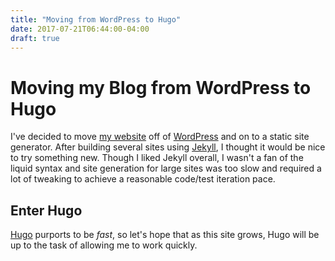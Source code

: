 ```yaml
---
title: "Moving from WordPress to Hugo"
date: 2017-07-21T06:44:00-04:00
draft: true
---
```


# Moving my Blog from WordPress to Hugo

I've decided to move [my website](https://www.jamestharpe.com/) off of [WordPress](https://wordpress.org/) and on to a static site generator. After building several sites using [Jekyll](https://jekyllrb.com/), I thought it would be nice to try something new. Though I liked Jekyll overall, I wasn't a fan of the liquid syntax and site generation for large sites was too slow and required a lot of tweaking to achieve a reasonable code/test iteration pace.

## Enter Hugo
[Hugo](http://gohugo.io/) purports to be _fast_, so let's hope that as this site grows, Hugo will be up to the task of allowing me to work quickly.